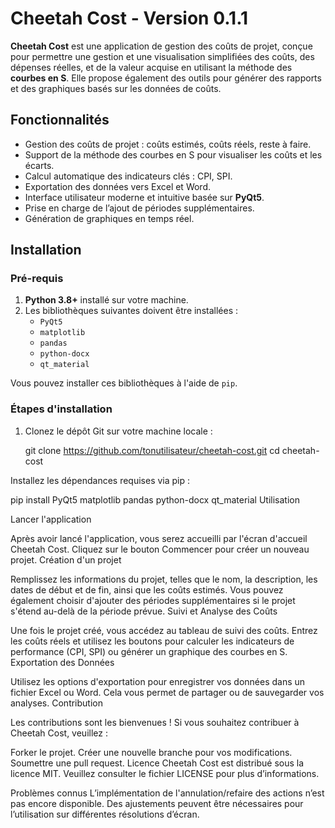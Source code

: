 # Cheetah Cost - Version 0.1.1

**Cheetah Cost** est une application de gestion des coûts de projet, conçue pour permettre une gestion et une visualisation simplifiées des coûts, des dépenses réelles, et de la valeur acquise en utilisant la méthode des **courbes en S**. Elle propose également des outils pour générer des rapports et des graphiques basés sur les données de coûts.

## Fonctionnalités

- Gestion des coûts de projet : coûts estimés, coûts réels, reste à faire.
- Support de la méthode des courbes en S pour visualiser les coûts et les écarts.
- Calcul automatique des indicateurs clés : CPI, SPI.
- Exportation des données vers Excel et Word.
- Interface utilisateur moderne et intuitive basée sur **PyQt5**.
- Prise en charge de l’ajout de périodes supplémentaires.
- Génération de graphiques en temps réel.

## Installation

### Pré-requis

1. **Python 3.8+** installé sur votre machine.
2. Les bibliothèques suivantes doivent être installées :
   - `PyQt5`
   - `matplotlib`
   - `pandas`
   - `python-docx`
   - `qt_material`

Vous pouvez installer ces bibliothèques à l'aide de `pip`.

### Étapes d'installation

1. Clonez le dépôt Git sur votre machine locale :

   
   git clone https://github.com/tonutilisateur/cheetah-cost.git
   cd cheetah-cost



Installez les dépendances requises via pip :

pip install PyQt5 matplotlib pandas python-docx qt_material
Utilisation

Lancer l'application

Après avoir lancé l'application, vous serez accueilli par l'écran d'accueil Cheetah Cost. Cliquez sur le bouton Commencer pour créer un nouveau projet.
Création d'un projet

Remplissez les informations du projet, telles que le nom, la description, les dates de début et de fin, ainsi que les coûts estimés. Vous pouvez également choisir d'ajouter des périodes supplémentaires si le projet s'étend au-delà de la période prévue.
Suivi et Analyse des Coûts

Une fois le projet créé, vous accédez au tableau de suivi des coûts. Entrez les coûts réels et utilisez les boutons pour calculer les indicateurs de performance (CPI, SPI) ou générer un graphique des courbes en S.
Exportation des Données

Utilisez les options d'exportation pour enregistrer vos données dans un fichier Excel ou Word. Cela vous permet de partager ou de sauvegarder vos analyses.
Contribution

Les contributions sont les bienvenues ! Si vous souhaitez contribuer à Cheetah Cost, veuillez :

Forker le projet.
Créer une nouvelle branche pour vos modifications.
Soumettre une pull request.
Licence
Cheetah Cost est distribué sous la licence MIT. Veuillez consulter le fichier LICENSE pour plus d’informations.

Problèmes connus
L’implémentation de l'annulation/refaire des actions n’est pas encore disponible.
Des ajustements peuvent être nécessaires pour l’utilisation sur différentes résolutions d’écran.
